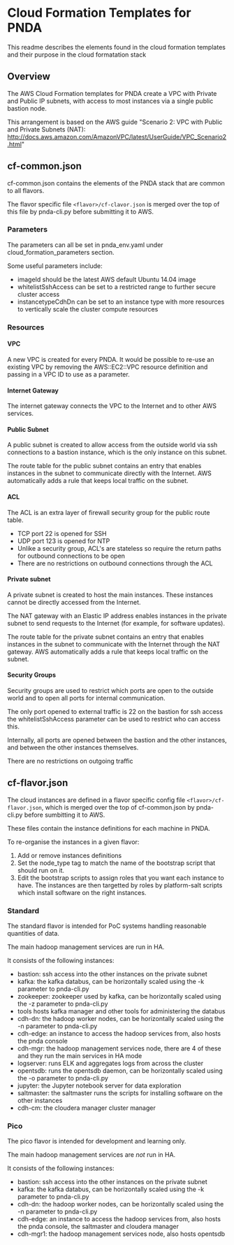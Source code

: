 # Cloud Formation Templates for PNDA 

This readme describes the elements found in the cloud formation templates and their purpose in the cloud formatation stack

## Overview
The AWS Cloud Formation templates for PNDA create a VPC with Private and Public IP subnets, with access to most instances via a single public bastion node.

This arrangement is based on the AWS guide "Scenario 2: VPC with Public and Private Subnets (NAT): http://docs.aws.amazon.com/AmazonVPC/latest/UserGuide/VPC_Scenario2.html"

## cf-common.json
cf-common.json contains the elements of the PNDA stack that are common to all flavors.

The flavor specific file `<flavor>/cf-clavor.json` is merged over the top of this file by pnda-cli.py before submitting it to AWS.

### Parameters
The parameters can all be set in pnda_env.yaml under cloud_formation_parameters section.

Some useful parameters include:

  - imageId should be the latest AWS default Ubuntu 14.04 image
  - whitelistSshAccess can be set to a restricted range to further secure cluster access
  - instancetypeCdhDn can be set to an instance type with more resources to vertically scale the cluster compute resources

### Resources
#### VPC
A new VPC is created for every PNDA. It would be possible to re-use an existing VPC by removing the AWS::EC2::VPC resource definition and passing in a VPC ID to use as a parameter.

#### Internet Gateway
The internet gateway connects the VPC to the Internet and to other AWS services.

#### Public Subnet
A public subnet is created to allow access from the outside world via ssh connections to a bastion instance, which is the only instance on this subnet.

The route table for the public subnet contains an entry that enables instances in the subnet to communicate directly with the Internet. AWS automatically adds a rule that keeps local traffic on the subnet.

#### ACL
The ACL is an extra layer of firewall security group for the public route table.
 - TCP port 22 is opened for SSH
 - UDP port 123 is opened for NTP
 - Unlike a security group, ACL's are stateless so require the return paths for outbound connections to be open
 - There are no restrictions on outbound connections through the ACL

#### Private subnet
A private subnet is created to host the main instances. These instances cannot be directly accessed from the Internet.

The NAT gateway with an Elastic IP address enables instances in the private subnet to send requests to the Internet (for example, for software updates).

The route table for the private subnet contains an entry that enables instances in the subnet to communicate with the Internet through the NAT gateway. AWS automatically adds a rule that keeps local traffic on the subnet.

#### Security Groups
Security groups are used to restrict which ports are open to the outside world and to open all ports for internal communication.

The only port opened to external traffic is 22 on the bastion for ssh access the whitelistSshAccess parameter can be used to restrict who can access this.    

Internally, all ports are opened between the bastion and the other instances, and between the other instances themselves.

There are no restrictions on outgoing traffic

## cf-flavor.json

The cloud instances are defined in a flavor specific config file `<flavor>/cf-flavor.json`, which is merged over the top of cf-common.json by pnda-cli.py before sumbitting it to AWS.

These files contain the instance definitions for each machine in PNDA.

To re-organise the instances in a given flavor:
  1. Add or remove instances definitions
  2. Set the node_type tag to match the name of the bootstrap script that should run on it. 
  3. Edit the bootstrap scripts to assign roles that you want each instance to have. The instances are then targetted by roles by platform-salt scripts which install software on the right instances. 

### Standard

The standard flavor is intended for PoC systems handling reasonable quantities of data. 

The main hadoop management services are run in HA.
  
It consists of the following instances:
  - bastion:     ssh access into the other instances on the private subnet
  - kafka:       the kafka databus, can be horizontally scaled using the -k parameter to pnda-cli.py
  - zookeeper:   zookeeper used by kafka, can be horizontally scaled using the -z parameter to pnda-cli.py
  - tools        hosts kafka manager and other tools for administering the databus
  - cdh-dn:      the hadoop worker nodes, can be horizontally scaled using the -n parameter to pnda-cli.py
  - cdh-edge:    an instance to access the hadoop services from, also hosts the pnda console
  - cdh-mgr:     the hadoop management services node, there are 4 of these and they run the main services in HA mode
  - logserver:   runs ELK and aggregates logs from across the cluster
  - opentsdb:    runs the opentsdb daemon, can be horizontally scaled using the -o parameter to pnda-cli.py
  - jupyter:     the Jupyter notebook server for data exploration
  - saltmaster:  the saltmaster runs the scripts for installing software on the other instances
  - cdh-cm:      the cloudera manager cluster manager

### Pico

The pico flavor is intended for development and learning only.

The main hadoop management services are *not* run in HA.

It consists of the following instances:
  - bastion:  ssh access into the other instances on the private subnet
  - kafka:    the kafka databus, can be horizontally scaled using the -k parameter to pnda-cli.py
  - cdh-dn:   the hadoop worker nodes, can be horizontally scaled using the -n parameter to pnda-cli.py
  - cdh-edge: an instance to access the hadoop services from, also hosts the pnda console, the saltmaster and cloudera manager
  - cdh-mgr1: the hadoop management services node, also hosts opentsdb
